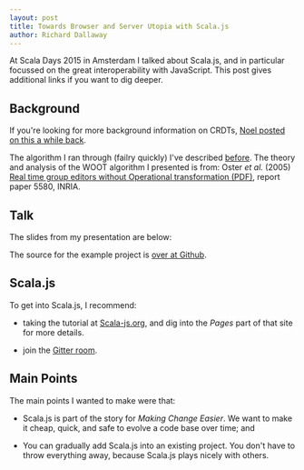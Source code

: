 ```yaml
---
layout: post
title: Towards Browser and Server Utopia with Scala.js
author: Richard Dallaway
---
```


At Scala Days 2015 in Amsterdam I talked about Scala.js, and in particular focussed on the great interoperability with JavaScript. This post gives additional links if you want to dig deeper.

[over at Github]: https://github.com/d6y/wootjs
[paper]: http://www.loria.fr/%7Eoster/pmwiki/pub/papers/OsterRR05a.pdf
[noel]: /blog/posts/2013/12/20/crdts-for-fun-and-eventual-profit.html
[before]: /blog/posts/2014/01/06/crdt.html
[scalajs]: http://www.scala-js.org/

<!-- break -->

## Background

If you're looking for more background information on CRDTs, [Noel posted on this a while back][noel].

The algorithm I ran through (failry quickly) I've described [before].  The theory and analysis of the WOOT algorithm I presented is from: Oster _et al._ (2005) [Real time group editors without Operational transformation (PDF)][paper], report paper 5580, INRIA.

## Talk

The slides from my presentation are below:

<script async class="speakerdeck-embed" data-id="fcc82d3416b84588937cba16a0ccce1f" data-ratio="1.33333333333333" src="//speakerdeck.com/assets/embed.js"></script>

The source for the example project is [over at Github].

## Scala.js

To get into Scala.js, I recommend:

- taking the tutorial at [Scala-js.org][scalajs], and dig into the _Pages_ part of that site for more details.

- join the [Gitter room](https://gitter.im/scala-js/scala-js).

## Main Points

The main points I wanted to make were that:

- Scala.js is part of the story for _Making Change Easier_.  We want to make it cheap, quick, and safe to evolve a code base over time; and

- You can gradually add Scala.js into an existing project. You don't have to throw everything away, because Scala.js plays nicely with others.


